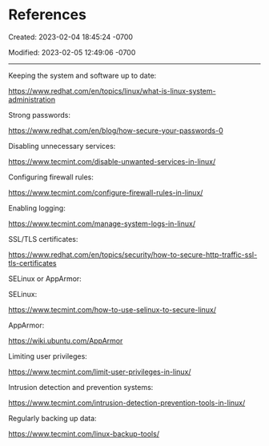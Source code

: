 # References

Created: 2023-02-04 18:45:24 -0700

Modified: 2023-02-05 12:49:06 -0700

---

Keeping the system and software up to date:

<https://www.redhat.com/en/topics/linux/what-is-linux-system-administration>

Strong passwords:

<https://www.redhat.com/en/blog/how-secure-your-passwords-0>

Disabling unnecessary services:

<https://www.tecmint.com/disable-unwanted-services-in-linux/>

Configuring firewall rules:

<https://www.tecmint.com/configure-firewall-rules-in-linux/>

Enabling logging:

<https://www.tecmint.com/manage-system-logs-in-linux/>

SSL/TLS certificates:

<https://www.redhat.com/en/topics/security/how-to-secure-http-traffic-ssl-tls-certificates>

SELinux or AppArmor:

SELinux:

<https://www.tecmint.com/how-to-use-selinux-to-secure-linux/>

AppArmor:

<https://wiki.ubuntu.com/AppArmor>

Limiting user privileges:

<https://www.tecmint.com/limit-user-privileges-in-linux/>

Intrusion detection and prevention systems:

<https://www.tecmint.com/intrusion-detection-prevention-tools-in-linux/>

Regularly backing up data:

<https://www.tecmint.com/linux-backup-tools/>


